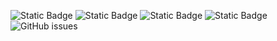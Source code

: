 ![Static Badge](https://img.shields.io/badge/blacklists-60-000000) ![Static Badge](https://img.shields.io/badge/blacklisted-2988050-cc0000) ![Static Badge](https://img.shields.io/badge/whitelisted-2244-00CC00) ![Static Badge](https://img.shields.io/badge/streaming_blacklist-28107-000000) ![GitHub issues](https://img.shields.io/github/issues/fabriziosalmi/blacklists)
